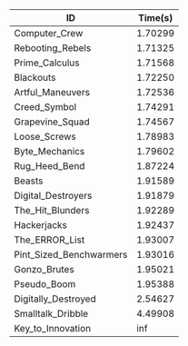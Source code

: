 |ID|Time(s)|
|-|-|
|Computer_Crew|1.70299|
|Rebooting_Rebels|1.71325|
|Prime_Calculus|1.71568|
|Blackouts|1.72250|
|Artful_Maneuvers|1.72536|
|Creed_Symbol|1.74291|
|Grapevine_Squad|1.74567|
|Loose_Screws|1.78983|
|Byte_Mechanics|1.79602|
|Rug_Heed_Bend|1.87224|
|Beasts|1.91589|
|Digital_Destroyers|1.91879|
|The_Hit_Blunders|1.92289|
|Hackerjacks|1.92437|
|The_ERROR_List|1.93007|
|Pint_Sized_Benchwarmers|1.93016|
|Gonzo_Brutes|1.95021|
|Pseudo_Boom|1.95388|
|Digitally_Destroyed|2.54627|
|Smalltalk_Dribble|4.49908|
|Key_to_Innovation|inf|
